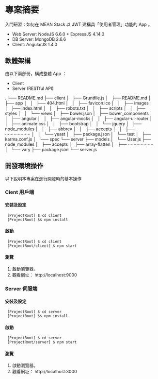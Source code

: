 # 專案摘要

入門研習：如何在 MEAN Stack 以 JWT 建構具「使用者管理」功能的 App 。

 - Web Server: NodeJS 6.6.0 + ExpressJS 4.14.0
 - DB Server: MongoDB 2.6.6
 - Client: AngularJS 1.4.0

## 軟體架構

由以下兩部份，構成整體 App ：
 - Client
 - Server (RESTful API)

.
├── README.md
├── client
│   ├── Gruntfile.js
│   ├── README.md
│   ├── app
│   │   ├── 404.html
│   │   ├── favicon.ico
│   │   ├── images
│   │   ├── index.html
│   │   ├── robots.txt
│   │   ├── scripts
│   │   ├── styles
│   │   └── views
│   ├── bower.json
│   ├── bower_components
│   │   ├── angular
│   │   ├── angular-mocks
│   │   ├── angular-ui-router
│   │   ├── animate.css
│   │   ├── bootstrap
│   │   └── jquery
│   ├── node_modules
│   │   ├── abbrev
│   │   ├── accepts
│   │   ├── ⋯⋯⋯⋯⋯⋯
│   │   └── yeast
│   ├── package.json
│   └── test
│       ├── karma.conf.js
│       └── spec
└── server
    ├── models
    │   └── User.js
    ├── node_modules
    │   ├── accepts
    │   ├── array-flatten
    │   ├── ⋯⋯⋯⋯⋯⋯
    │   └── vary
    ├── package.json
    └── server.js

## 開發環境操作

以下說明本專案在進行開發時的基本操作

### Cient 用戶端

#### 安裝及設定

```
 [ProjectRoot] $ cd client
 [ProjectRoot] $$ npm install
```

#### 啟動

```
 [ProjectRoot] $ cd client
 [ProjectRoot/client] $ npm start
```

#### 瀏覽

 1. 啟動瀏覽器。
 2. 觀看網址： http://localhost:9000


### Server 伺服端

#### 安裝及設定

```
 [ProjectRoot] $ cd server
 [ProjectRoot] $$ npm install
```

#### 啟動

```
 [ProjectRoot] $ cd server
 [ProjectRoot/server] $ npm start
```

#### 瀏覽

 1. 啟動瀏覽器。
 2. 觀看網址： http://localhost:3000

